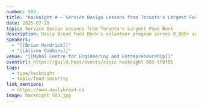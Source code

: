 ```yaml
---
number: 503
title: "Hacknight # – Service Design Lessons from Toronto's Largest Food Bank"
date: 2025-07-29
topic: Service Design Lessons from Toronto's Largest Food Bank
description: Daily Bread Food Bank's volunteer program serves 8,000+ volunteers annually, but faced challenges with misaligned expectations and inefficient onboarding. This talk presents a case study showing how service transformed their volunteer experience, and discusses opportunities for civic tech professionals to apply their skills to similar challenges at Toronto charities.
speakers:
  - "[[Brian Hendrick]]"
  - "[[Alison Gibbins]]"
venue: "[[Myhal Centre for Engineering and Entrepreneurship]]"
eventUrl: https://guild.host/events/civic-hacknight-503-tf0f51
tags:
  - type/hacknight
  - topic/food-security
link_mentions:
  - https://www.dailybread.ca
image: hacknight_503.jpg
---
```

